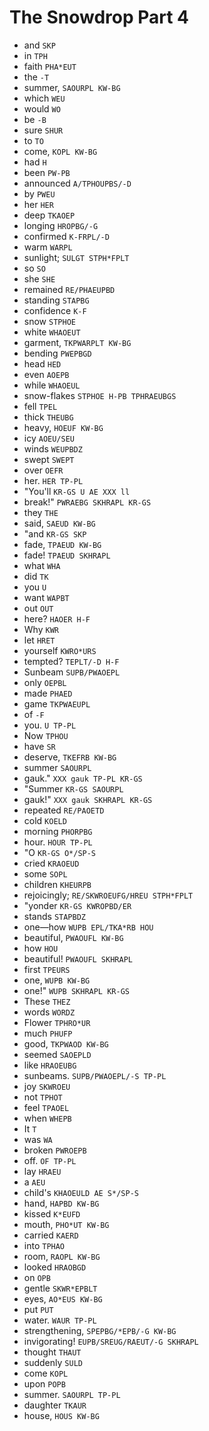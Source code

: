 # The Snowdrop Part 4

* and `SKP`
* in `TPH`
* faith `PHA*EUT`
* the `-T`
* summer, `SAOURPL KW-BG`
* which `WEU`
* would `WO`
* be `-B`
* sure `SHUR`
* to `TO`
* come, `KOPL KW-BG`
* had `H`
* been `PW-PB`
* announced `A/TPHOUPBS/-D`
* by `PWEU`
* her `HER`
* deep `TKAOEP`
* longing `HROPBG/-G`
* confirmed `K-FRPL/-D`
* warm `WARPL`
* sunlight; `SULGT STPH*FPLT`
* so `SO`
* she `SHE`
* remained `RE/PHAEUPBD`
* standing `STAPBG`
* confidence `K-F`
* snow `STPHOE`
* white `WHAOEUT`
* garment, `TKPWARPLT KW-BG`
* bending `PWEPBGD`
* head `HED`
* even `AOEPB`
* while `WHAOEUL`
* snow-flakes `STPHOE H-PB TPHRAEUBGS`
* fell `TPEL`
* thick `THEUBG`
* heavy, `HOEUF KW-BG`
* icy `AOEU/SEU`
* winds `WEUPBDZ`
* swept `SWEPT`
* over `OEFR`
* her. `HER TP-PL`
* "You'll `KR-GS U AE XXX ll`
* break!" `PWRAEBG SKHRAPL KR-GS`
* they `THE`
* said, `SAEUD KW-BG`
* "and `KR-GS SKP`
* fade, `TPAEUD KW-BG`
* fade! `TPAEUD SKHRAPL`
* what `WHA`
* did `TK`
* you `U`
* want `WAPBT`
* out `OUT`
* here? `HAOER H-F`
* Why `KWR`
* let `HRET`
* yourself `KWRO*URS`
* tempted? `TEPLT/-D H-F`
* Sunbeam `SUPB/PWAOEPL`
* only `OEPBL`
* made `PHAED`
* game `TKPWAEUPL`
* of `-F`
* you. `U TP-PL`
* Now `TPHOU`
* have `SR`
* deserve, `TKEFRB KW-BG`
* summer `SAOURPL`
* gauk." `XXX gauk TP-PL KR-GS`
* "Summer `KR-GS SAOURPL`
* gauk!" `XXX gauk SKHRAPL KR-GS`
* repeated `RE/PAOETD`
* cold `KOELD`
* morning `PHORPBG`
* hour. `HOUR TP-PL`
* "O `KR-GS O*/SP-S`
* cried `KRAOEUD`
* some `SOPL`
* children `KHEURPB`
* rejoicingly; `RE/SKWROEUFG/HREU STPH*FPLT`
* "yonder `KR-GS KWROPBD/ER`
* stands `STAPBDZ`
* one—how `WUPB EPL/TKA*RB HOU`
* beautiful, `PWAOUFL KW-BG`
* how `HOU`
* beautiful! `PWAOUFL SKHRAPL`
* first `TPEURS`
* one, `WUPB KW-BG`
* one!" `WUPB SKHRAPL KR-GS`
* These `THEZ`
* words `WORDZ`
* Flower `TPHRO*UR`
* much `PHUFP`
* good, `TKPWAOD KW-BG`
* seemed `SAOEPLD`
* like `HRAOEUBG`
* sunbeams. `SUPB/PWAOEPL/-S TP-PL`
* joy `SKWROEU`
* not `TPHOT`
* feel `TPAOEL`
* when `WHEPB`
* It `T`
* was `WA`
* broken `PWROEPB`
* off. `OF TP-PL`
* lay `HRAEU`
* a `AEU`
* child's `KHAOEULD AE S*/SP-S`
* hand, `HAPBD KW-BG`
* kissed `K*EUFD`
* mouth, `PHO*UT KW-BG`
* carried `KAERD`
* into `TPHAO`
* room, `RAOPL KW-BG`
* looked `HRAOBGD`
* on `OPB`
* gentle `SKWR*EPBLT`
* eyes, `AO*EUS KW-BG`
* put `PUT`
* water. `WAUR TP-PL`
* strengthening, `SPEPBG/*EPB/-G KW-BG`
* invigorating! `EUPB/SREUG/RAEUT/-G SKHRAPL`
* thought `THAUT`
* suddenly `SULD`
* come `KOPL`
* upon `POPB`
* summer. `SAOURPL TP-PL`
* daughter `TKAUR`
* house, `HOUS KW-BG`
